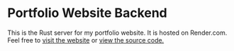 # Portfolio Website Backend

This is the Rust server for my portfolio website. It is hosted on Render.com. Feel free to
[visit the website](https://rb-portfolio-site.vercel.app/) or [view the source code.](https://github.com/ribru17/portfolio-site-solid)
